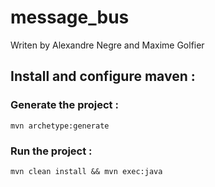 # message_bus

Writen by Alexandre Negre and Maxime Golfier


## Install and configure maven :

### Generate the project :
```
mvn archetype:generate
```

### Run the project :

```
mvn clean install && mvn exec:java
```
